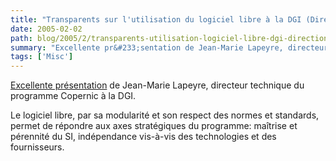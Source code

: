 ```yaml
---
title: "Transparents sur l'utilisation du logiciel libre à la DGI (Direction Générale des Impôts)"
date: 2005-02-02
path: blog/2005/2/transparents-utilisation-logiciel-libre-dgi-direction-generale-impots
summary: "Excellente pr&#233;sentation de Jean-Marie Lapeyre, directeur technique du programme Copernic &#224; la DGI."
tags: ['Misc']
---
```


<a href="http://www.lapeyre-s.net/Documents/20050203_ConfAIT/20050203_ConfAIT_Support-LAPEYRE.pdf">
Excellente pr&#233;sentation</a> de Jean-Marie Lapeyre, directeur 
technique du programme Copernic &#224; la DGI.

Le logiciel libre, par sa modularit&#233; et son respect des 
normes et standards, permet de r&#233;pondre aux axes strat&#233;giques 
du programme: ma&#238;trise et p&#233;rennit&#233; du SI, ind&#233;pendance 
vis-&#224;-vis des technologies et des fournisseurs. 

